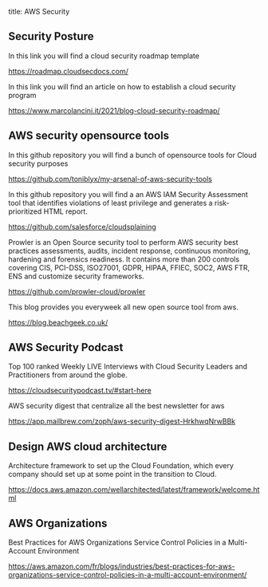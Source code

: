 title: AWS Security

## Security Posture

In this link you will find a cloud security roadmap template 

<https://roadmap.cloudsecdocs.com/>

In this link you will find an article on how to establish a cloud security program

<https://www.marcolancini.it/2021/blog-cloud-security-roadmap/>


## AWS security opensource tools

In this github repository you will find a bunch of opensource tools for Cloud security purposes

<https://github.com/toniblyx/my-arsenal-of-aws-security-tools>

In this github repository you will find a an AWS IAM Security Assessment tool that identifies violations of least privilege and generates a risk-prioritized HTML report.

<https://github.com/salesforce/cloudsplaining>

Prowler is an Open Source security tool to perform AWS security best practices assessments, audits, incident response, continuous monitoring, hardening and forensics readiness. It contains more than 200 controls covering CIS, PCI-DSS, ISO27001, GDPR, HIPAA, FFIEC, SOC2, AWS FTR, ENS and customize security frameworks.

<https://github.com/prowler-cloud/prowler>

This blog provides you everyweek all new open source tool from aws.

<https://blog.beachgeek.co.uk/>

## AWS Security Podcast

Top 100 ranked Weekly LIVE Interviews with Cloud Security Leaders and Practitioners from around the globe.

<https://cloudsecuritypodcast.tv/#start-here>

AWS security digest that centralize all the best newsletter for aws 

<https://app.mailbrew.com/zoph/aws-security-digest-HrkhwqNrwBBk>

## Design AWS cloud architecture

Architecture framework to set up the Cloud Foundation, which every company should set up at some point in the transition to Cloud. 

<https://docs.aws.amazon.com/wellarchitected/latest/framework/welcome.html>

## AWS Organizations

Best Practices for AWS Organizations Service Control Policies in a Multi-Account Environment 

<https://aws.amazon.com/fr/blogs/industries/best-practices-for-aws-organizations-service-control-policies-in-a-multi-account-environment/>
